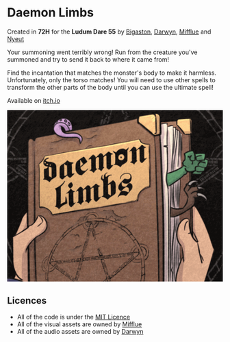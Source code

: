 # Daemon Limbs

Created in **72H** for the **Ludum Dare 55** by [Bigaston](https://bigaston.itch.io), [Darwyn](https://noemathieu.wixsite.com/nm-pro-son), [Mifflue](https://www.twitch.tv/mifflue) and [Nyeut](https://nyeut.itch.io)

Your summoning went terribly wrong! Run from the creature you've summoned and try to send it back to where it came from!

Find the incantation that matches the monster's body to make it harmless. Unfortunately, only the torso matches! You will need to use other spells to transform the other parts of the body until you can use the ultimate spell!

Available on [itch.io](https://sleepyilve.itch.io/daemonlimbs)

![Cover](./.support/AnimCover.gif)

## Licences

- All of the code is under the [MIT Licence](./.support/MIT_Licence.txt)
- All of the visual assets are owned by [Mifflue](https://www.twitch.tv/mifflue)
- All of the audio assets are owned by [Darwyn](https://noemathieu.wixsite.com/nm-pro-son)